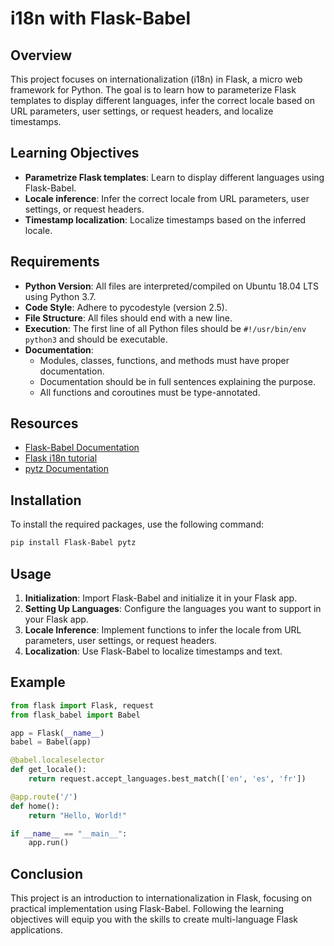 # i18n with Flask-Babel

## Overview

This project focuses on internationalization (i18n) in Flask, a micro web framework for Python. The goal is to learn how to parameterize Flask templates to display different languages, infer the correct locale based on URL parameters, user settings, or request headers, and localize timestamps.

## Learning Objectives

- **Parametrize Flask templates**: Learn to display different languages using Flask-Babel.
- **Locale inference**: Infer the correct locale from URL parameters, user settings, or request headers.
- **Timestamp localization**: Localize timestamps based on the inferred locale.

## Requirements

- **Python Version**: All files are interpreted/compiled on Ubuntu 18.04 LTS using Python 3.7.
- **Code Style**: Adhere to pycodestyle (version 2.5).
- **File Structure**: All files should end with a new line.
- **Execution**: The first line of all Python files should be `#!/usr/bin/env python3` and should be executable.
- **Documentation**:
  - Modules, classes, functions, and methods must have proper documentation.
  - Documentation should be in full sentences explaining the purpose.
  - All functions and coroutines must be type-annotated.

## Resources

- [Flask-Babel Documentation](https://pythonhosted.org/Flask-Babel/)
- [Flask i18n tutorial](https://blog.miguelgrinberg.com/post/the-flask-mega-tutorial-part-xiii-i18n-and-l10n)
- [pytz Documentation](https://pythonhosted.org/pytz/)

## Installation

To install the required packages, use the following command:

```bash
pip install Flask-Babel pytz
```

## Usage

1. **Initialization**: Import Flask-Babel and initialize it in your Flask app.
2. **Setting Up Languages**: Configure the languages you want to support in your Flask app.
3. **Locale Inference**: Implement functions to infer the locale from URL parameters, user settings, or request headers.
4. **Localization**: Use Flask-Babel to localize timestamps and text.

## Example

```python
from flask import Flask, request
from flask_babel import Babel

app = Flask(__name__)
babel = Babel(app)

@babel.localeselector
def get_locale():
    return request.accept_languages.best_match(['en', 'es', 'fr'])

@app.route('/')
def home():
    return "Hello, World!"

if __name__ == "__main__":
    app.run()
```

## Conclusion

This project is an introduction to internationalization in Flask, focusing on practical implementation using Flask-Babel. Following the learning objectives will equip you with the skills to create multi-language Flask applications.
